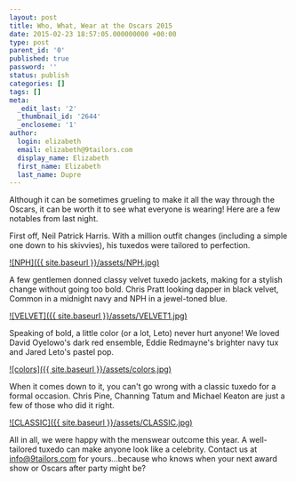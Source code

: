 ```yaml
---
layout: post
title: Who, What, Wear at the Oscars 2015
date: 2015-02-23 18:57:05.000000000 +00:00
type: post
parent_id: '0'
published: true
password: ''
status: publish
categories: []
tags: []
meta:
  _edit_last: '2'
  _thumbnail_id: '2644'
  _encloseme: '1'
author:
  login: elizabeth
  email: elizabeth@9tailors.com
  display_name: Elizabeth
  first_name: Elizabeth
  last_name: Dupre
---
```

Although it can be sometimes grueling to make it all the way through the Oscars, it can be worth it to see what everyone is wearing! Here are a few notables from last night.

First off, Neil Patrick Harris. With a million outfit changes (including a simple one down to his skivvies), his tuxedos were tailored to perfection.

[![NPH]({{ site.baseurl }}/assets/NPH.jpg)](http://blog.9tailors.com/uploads/NPH.jpg)

A few gentlemen donned classy velvet tuxedo jackets, making for a stylish change without going too bold. Chris Pratt looking dapper in black velvet, Common in a midnight navy and NPH in a jewel-toned blue.

[![VELVET]({{ site.baseurl }}/assets/VELVET1.jpg)](http://blog.9tailors.com/uploads/VELVET1.jpg)

Speaking of bold, a little color (or a lot, Leto) never hurt anyone! We loved David Oyelowo's dark red ensemble, Eddie Redmayne's brighter navy tux and Jared Leto's pastel pop.

[![colors]({{ site.baseurl }}/assets/colors.jpg)](http://blog.9tailors.com/uploads/CLASSIC.jpg)

When it comes down to it, you can't go wrong with a classic tuxedo for a formal occasion. Chris Pine, Channing Tatum and Michael Keaton are just a few of those who did it right.

[![CLASSIC]({{ site.baseurl }}/assets/CLASSIC.jpg)](http://blog.9tailors.com/uploads/CLASSIC.jpg)

All in all, we were happy with the menswear outcome this year. A well-tailored tuxedo can make anyone look like a celebrity. Contact us at [info@9tailors.com](info@9tailors.com) for yours...because who knows when your next award show or Oscars after party might be?